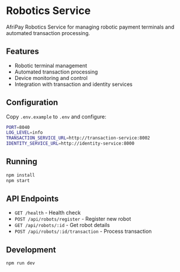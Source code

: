 # Robotics Service

AfriPay Robotics Service for managing robotic payment terminals and automated transaction processing.

## Features

- Robotic terminal management
- Automated transaction processing
- Device monitoring and control
- Integration with transaction and identity services

## Configuration

Copy `.env.example` to `.env` and configure:

```bash
PORT=8040
LOG_LEVEL=info
TRANSACTION_SERVICE_URL=http://transaction-service:8002
IDENTITY_SERVICE_URL=http://identity-service:8000
```

## Running

```bash
npm install
npm start
```

## API Endpoints

- `GET /health` - Health check
- `POST /api/robots/register` - Register new robot
- `GET /api/robots/:id` - Get robot details
- `POST /api/robots/:id/transaction` - Process transaction

## Development

```bash
npm run dev
```
